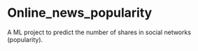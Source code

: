 # Online_news_popularity
A ML project to predict the number of shares in social networks (popularity).
